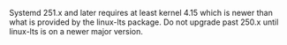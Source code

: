Systemd 251.x and later requires at least kernel 4.15 which is newer than what is provided by the linux-lts package.
Do not upgrade past 250.x until linux-lts is on a newer major version.
